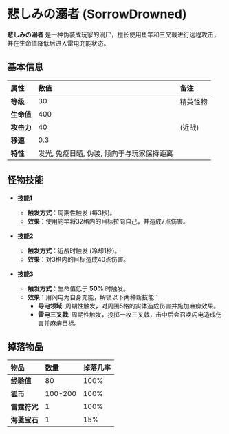 # 悲しみの溺者 (SorrowDrowned)

**悲しみの溺者** 是一种伪装成玩家的溺尸，擅长使用鱼竿和三叉戟进行远程攻击，并在生命值降低后进入雷电充能状态。

## 基本信息

| 属性 | 数值 | 备注 |
| :--- | :--- | :--- |
| **等级** | 30 | 精英怪物 |
| **生命值** | 400 | |
| **攻击力** | 40 | (近战) |
| **移速** | 0.3 | |
| **特性** | 发光, 免疫日晒, 伪装, 倾向于与玩家保持距离 | |

## 怪物技能

- **技能1**
  - **触发方式**：周期性触发 (每3秒)。
  - **效果**：使用钓竿将32格内的目标拉向自己，并造成7点伤害。

- **技能2**
  - **触发方式**：近战时触发 (冷却1秒)。
  - **效果**：对3格内的目标造成40点伤害。

- **技能3**
  - **触发方式**：生命值低于 **50%** 时触发。
  - **效果**：用闪电为自身充能，解锁以下两种新技能：
    - **导电领域**: 周期性触发，对周围5格的实体造成伤害并施加麻痹效果。
    - **雷电三叉戟**: 周期性触发，投掷一枚三叉戟，击中后会召唤闪电造成伤害并麻痹目标。

## 掉落物品

| 物品 | 数量 | 掉落几率 |
| :--- | :--- | :--- |
| **经验值** | 80 | 100% |
| **狐币** | 100-200 | 100% |
| **雷霆符咒** | 1 | 100% |
| **海蓝宝石** | 1 | 15% |